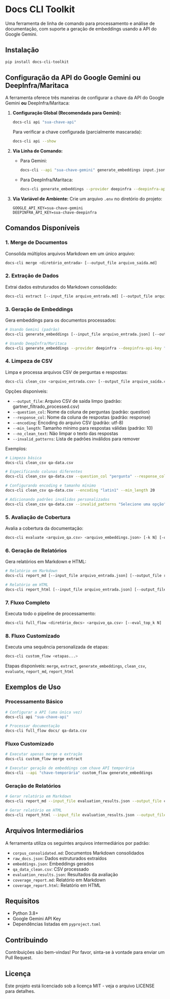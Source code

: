 # Docs CLI Toolkit

Uma ferramenta de linha de comando para processamento e análise de documentação, com suporte a geração de embeddings usando a API do Google Gemini.

## Instalação

```bash
pip install docs-cli-toolkit
```

## Configuração da API do Google Gemini ou DeepInfra/Maritaca

A ferramenta oferece três maneiras de configurar a chave da API do Google Gemini **ou** DeepInfra/Maritaca:

1. **Configuração Global (Recomendada para Gemini):**
   ```bash
   docs-cli api "sua-chave-api"
   ```
   Para verificar a chave configurada (parcialmente mascarada):
   ```bash
   docs-cli api --show
   ```

2. **Via Linha de Comando:**
   - Para Gemini:
     ```bash
     docs-cli --api "sua-chave-gemini" generate_embeddings input.json output.json
     ```
   - Para DeepInfra/Maritaca:
     ```bash
     docs-cli generate_embeddings --provider deepinfra --deepinfra-api-key "sua-chave-deepinfra" input.json output.json
     ```

3. **Via Variável de Ambiente:**
   Crie um arquivo `.env` no diretório do projeto:
   ```
   GOOGLE_API_KEY=sua-chave-gemini
   DEEPINFRA_API_KEY=sua-chave-deepinfra
   ```

## Comandos Disponíveis

### 1. Merge de Documentos
Consolida múltiplos arquivos Markdown em um único arquivo:
```bash
docs-cli merge <diretório_entrada> [--output_file arquivo_saída.md]
```

### 2. Extração de Dados
Extrai dados estruturados do Markdown consolidado:
```bash
docs-cli extract [--input_file arquivo_entrada.md] [--output_file arquivo_saída.json]
```

### 3. Geração de Embeddings
Gera embeddings para os documentos processados:
```bash
# Usando Gemini (padrão)
docs-cli generate_embeddings [--input_file arquivo_entrada.json] [--output_file arquivo_saída.json]

# Usando DeepInfra/Maritaca
docs-cli generate_embeddings --provider deepinfra --deepinfra-api-key "sua-chave" [--input_file arquivo_entrada.json] [--output_file arquivo_saída.json]
```

### 4. Limpeza de CSV
Limpa e processa arquivos CSV de perguntas e respostas:
```bash
docs-cli clean_csv <arquivo_entrada.csv> [--output_file arquivo_saída.csv] [--question_col coluna_perguntas] [--response_col coluna_respostas] [--encoding utf-8] [--min_length 10] [--no_clean_text] [--invalid_patterns padrão1 padrão2 ...]
```

Opções disponíveis:
- `--output_file`: Arquivo CSV de saída limpo (padrão: gartner_filtrado_processed.csv)
- `--question_col`: Nome da coluna de perguntas (padrão: question)
- `--response_col`: Nome da coluna de respostas (padrão: response)
- `--encoding`: Encoding do arquivo CSV (padrão: utf-8)
- `--min_length`: Tamanho mínimo para respostas válidas (padrão: 10)
- `--no_clean_text`: Não limpar o texto das respostas
- `--invalid_patterns`: Lista de padrões inválidos para remover

Exemplos:
```bash
# Limpeza básica
docs-cli clean_csv qa-data.csv

# Especificando colunas diferentes
docs-cli clean_csv qa-data.csv --question_col "pergunta" --response_col "resposta"

# Configurando encoding e tamanho mínimo
docs-cli clean_csv qa-data.csv --encoding "latin1" --min_length 20

# Adicionando padrões inválidos personalizados
docs-cli clean_csv qa-data.csv --invalid_patterns "Selecione uma opção" "Clique aqui" "Escolha um item"
```

### 5. Avaliação de Cobertura
Avalia a cobertura da documentação:
```bash
docs-cli evaluate <arquivo_qa.csv> <arquivo_embeddings.json> [-k N] [-o arquivo_saída.json]
```

### 6. Geração de Relatórios
Gera relatórios em Markdown e HTML:
```bash
# Relatório em Markdown
docs-cli report_md [--input_file arquivo_entrada.json] [--output_file relatório.md] [--top_k_chunks N]

# Relatório em HTML
docs-cli report_html [--input_file arquivo_entrada.json] [--output_file relatório.html] [--top_k_chunks N]
```

### 7. Fluxo Completo
Executa todo o pipeline de processamento:
```bash
docs-cli full_flow <diretório_docs> <arquivo_qa.csv> [--eval_top_k N]
```

### 8. Fluxo Customizado
Executa uma sequência personalizada de etapas:
```bash
docs-cli custom_flow <etapas...>
```
Etapas disponíveis: `merge`, `extract`, `generate_embeddings`, `clean_csv`, `evaluate`, `report_md`, `report_html`

## Exemplos de Uso

### Processamento Básico
```bash
# Configurar a API (uma única vez)
docs-cli api "sua-chave-api"

# Processar documentação
docs-cli full_flow docs/ qa-data.csv
```

### Fluxo Customizado
```bash
# Executar apenas merge e extração
docs-cli custom_flow merge extract

# Executar geração de embeddings com chave API temporária
docs-cli --api "chave-temporária" custom_flow generate_embeddings
```

### Geração de Relatórios
```bash
# Gerar relatório em Markdown
docs-cli report_md --input_file evaluation_results.json --output_file coverage.md

# Gerar relatório em HTML
docs-cli report_html --input_file evaluation_results.json --output_file coverage.html
```

## Arquivos Intermediários

A ferramenta utiliza os seguintes arquivos intermediários por padrão:
- `corpus_consolidated.md`: Documentos Markdown consolidados
- `raw_docs.json`: Dados estruturados extraídos
- `embeddings.json`: Embeddings gerados
- `qa_data_clean.csv`: CSV processado
- `evaluation_results.json`: Resultados da avaliação
- `coverage_report.md`: Relatório em Markdown
- `coverage_report.html`: Relatório em HTML

## Requisitos

- Python 3.8+
- Google Gemini API Key
- Dependências listadas em `pyproject.toml`

## Contribuindo

Contribuições são bem-vindas! Por favor, sinta-se à vontade para enviar um Pull Request.

## Licença

Este projeto está licenciado sob a licença MIT - veja o arquivo LICENSE para detalhes.
